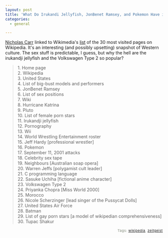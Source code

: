 ```yaml
---
layout: post
title: 'What Do Irukandi Jellyfish, JonBenet Ramsey, and Pokemon Have in Common?'
categories:
  - general

---
```


<p>
<a href="http://www.roughtype.com/archives/2006/10/zeitgeist.php">Nicholas Carr</a> linked to Wikimedia's <a href="http://tools.wikimedia.de/~leon/stats/wikicharts/index.php?wiki=enwiki&amp;ns=articles&amp;limit=100&amp;month=08%2F2006&amp;mode=view">list</a> of the 30 most visited pages on Wikipedia.  It's an interesting (and possibly upsetting) snapshot of Western culture.  The sex stuff is predictable, I guess, but why the hell are the irukandji jellyfish and the Volkswagen Type 2 so popular?
</p><blockquote>
1. Home page
<br />2. Wikipedia
<br />3. United States
<br />4. List of big-bust models and performers
<br />5. JonBenet Ramsey
<br />6. List of sex positions
<br />7. Wiki
<br />8. Hurricane Katrina
<br />9. Pluto
<br />10. List of female porn stars
<br />11. Irukandji jellyfish
<br />12. Pornography
<br />13. Wii
<br />14. World Wrestling Entertainment roster
<br />15. Jeff Hardy [professional wrestler]
<br />16. Pokemon
<br />17. September 11, 2001 attacks
<br />18. Celebrity sex tape
<br />19. Neighbours [Australian soap opera]
<br />20. Warren Jeffs [polygamist cult leader]
<br />21. C programming language
<br />22. Sasuke Uchiha [fictional anime character]
<br />23. Volkswagen Type 2
<br />24. Priyanka Chopra [Miss World 2000]
<br />25. Morocco
<br />26. Nicole Scherzinger [lead singer of the Pussycat Dolls]
<br />27. United States Air Force
<br />28. Batman
<br />29. List of gay porn stars [a model of wikipedian comprehensiveness]
<br />30. Tupac Shakur
</blockquote>
<!-- technorati tags start --><p style="text-align:right;font-size:11px;letter-spacing:.05em;color:#808979;">Tags: <a href="http://www.technorati.com/tag/wikipedia" rel="tag">wikipedia</a>, <a href="http://www.technorati.com/tag/zeitgeist" rel="tag">zeitgeist</a></p><!-- technorati tags end -->
